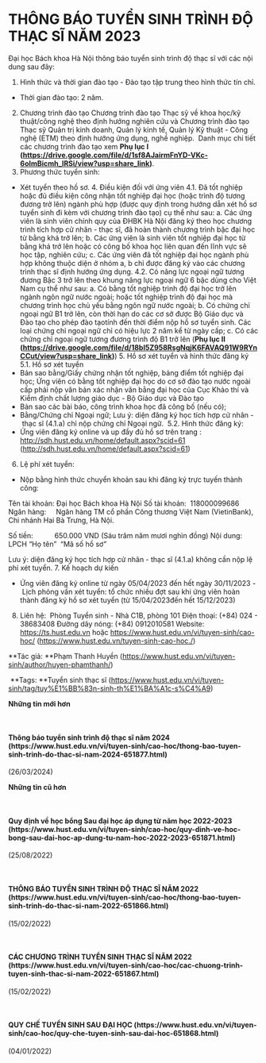 # THÔNG BÁO TUYỂN SINH TRÌNH ĐỘ THẠC SĨ NĂM 2023

Đại học Bách khoa Hà Nội thông báo tuyển sinh trình độ thạc sĩ với các nội dung sau đây:
1. Hình thức và thời gian đào tạo
- Đào tạo tập trung theo hình thức tín chỉ.
- Thời gian đào tạo: 2 năm.
2. Chương trình đào tạo
Chương trình đào tạo Thạc sỹ về khoa học/kỹ thuật/công nghệ theo định hướng nghiên cứu và Chương trình đào tạo Thạc sỹ Quản trị kinh doanh, Quản lý kinh tế, Quản lý Kỹ thuật - Công nghệ (ETM) theo định hướng ứng dụng, nghề nghiệp. 
Danh mục chi tiết các chương trình đào tạo xem **Phụ lục I (https://drive.google.com/file/d/1sf8AJairmFnYD-VKc-6oImBicmh_lRSi/view?usp=share_link)**.
3. Phương thức tuyển sinh:
- Xét tuyển theo hồ sơ.
4. Điều kiện đối với ứng viên
4.1. Đã tốt nghiệp hoặc đủ điều kiện công nhận tốt nghiệp đại học (hoặc trình độ tương đương trở lên) ngành phù hợp (được quy định trong hướng dẫn xét hồ sơ tuyển sinh đi kèm với chương trình đào tạo) cụ thể như sau:
a. Các ứng viên là sinh viên chính quy của ĐHBK Hà Nội đăng ký theo học chương trình tích hợp cử nhân - thạc sĩ, đã hoàn thành chương trình bậc đại học từ bằng khá trở lên;
b. Các ứng viên là sinh viên tốt nghiệp đại học từ bằng khá trở lên hoặc có công bố khoa học liên quan đến lĩnh vực sẽ học tập, nghiên cứu;
c. Các ứng viên đã tốt nghiệp đại học ngành phù hợp không thuộc diện ở nhóm a, b chỉ được đăng ký vào các chương trình thạc sĩ định hướng ứng dụng.
4.2. Có năng lực ngoại ngữ tương đương Bậc 3 trở lên theo khung năng lực ngoại ngữ 6 bậc dùng cho Việt Nam cụ thể như sau:
a. Có bằng tốt nghiệp trình độ đại học trở lên ngành ngôn ngữ nước ngoài; hoặc tốt nghiệp trình độ đại học mà chương trình học chủ yếu bằng ngôn ngữ nước ngoài;
b. Có chứng chỉ ngoại ngữ B1 trở lên, còn thời hạn do các cơ sở được Bộ Giáo dục và Đào tạo cho phép đào tạotính đến thời điểm nộp hồ sơ tuyển sinh. Các loại chứng chỉ ngoại ngữ chỉ có hiệu lực 2 năm kể từ ngày cấp;
c. Có các chứng chỉ ngoại ngữ tương đương trình độ B1 trở lên (**Phụ lục II (https://drive.google.com/file/d/18bl5Z958RsgNqjK6FAVAQ91W9RYnCCut/view?usp=share_link)**)
5. Hồ sơ xét tuyển và hình thức đăng ký 
5.1. Hồ sơ xét tuyển
- Bản sao bằng/Giấy chứng nhận tốt nghiệp, bảng điểm tốt nghiệp đại học; Ứng viên có bằng tốt nghiệp đại học do cơ sở đào tạo nước ngoài cấp phải nộp văn bản xác nhận văn bằng đại học của Cục Khảo thí và Kiểm định chất lượng giáo dục - Bộ Giáo dục và Đào tạo
- Bản sao các bài báo, công trình khoa học đã công bố (nếu có);
- Bằng/Chứng chỉ Ngoại ngữ;
Lưu ý: diện đăng ký học tích hợp cử nhân - thạc sĩ (4.1.a) chỉ nộp chứng chỉ Ngoại ngữ. 
5.2. Hình thức đăng ký:
- Ứng viên đăng ký online và up đầy đủ hồ sơ trên trang :
http://sdh.hust.edu.vn/home/default.aspx?scid=61 (http://sdh.hust.edu.vn/home/default.aspx?scid=61)
6. Lệ phí xét tuyển:
- Nộp bằng hình thức chuyển khoản sau khi đăng ký trực tuyến thành công:   

Tên tài khoản: Đại học Bách khoa Hà Nội
Số tài khoản:  118000099686
Ngân hàng:     Ngân hàng TM cổ phần Công thương Việt Nam (VietinBank), Chi nhánh Hai Bà Trưng, Hà Nội.

Số tiền:           650.000 VND (Sáu trăm năm mươi nghìn đồng)
Nội dung:       LPCH “Họ tên”  “Mã số hồ sơ”

Lưu ý: diện đăng ký học tích hợp cử nhân - thạc sĩ (4.1.a) không cần nộp lệ phí xét tuyển.
7. Kế hoạch dự kiến
- Ứng viên đăng ký online từ ngày 05/04/2023 đến hết ngày 30/11/2023
- Lịch phỏng vấn xét tuyển: tổ chức nhiều đợt sau khi ứng viên hoàn thành đăng ký hồ sơ xét tuyển (từ 15/04/2023đến hết 15/12/2023)
8. Liên hệ: 
Phòng Tuyển sinh - Nhà C1B, phòng 101
Điện thoại: (+84) 024 - 38683408
Đường dây nóng: (+84) 0912010581
Website: https://ts.hust.edu.vn hoặc https://www.hust.edu.vn/vi/tuyen-sinh/cao-hoc/ (https://www.hust.edu.vn/tuyen-sinh-cao-hoc./)

**Tác giả: **Phạm Thanh Huyền (https://www.hust.edu.vn/vi/tuyen-sinh/author/huyen-phamthanh/)

 **Tags: **Tuyển sinh thạc sĩ (https://www.hust.edu.vn/vi/tuyen-sinh/tag/tuy%E1%BB%83n-sinh-th%E1%BA%A1c-s%C4%A9)

**Những tin mới hơn**

 
<h4>Thông báo tuyển sinh trình độ thạc sĩ năm 2024 (https://www.hust.edu.vn/vi/tuyen-sinh/cao-hoc/thong-bao-tuyen-sinh-trinh-do-thac-si-nam-2024-651877.html)</h4>
(26/03/2024)

**Những tin cũ hơn**

 
<h4>Quy định về học bổng Sau đại học áp dụng từ năm học 2022-2023 (https://www.hust.edu.vn/vi/tuyen-sinh/cao-hoc/quy-dinh-ve-hoc-bong-sau-dai-hoc-ap-dung-tu-nam-hoc-2022-2023-651871.html)</h4>
(25/08/2022)

 
<h4>THÔNG BÁO TUYỂN SINH TRÌNH ĐỘ THẠC SĨ NĂM 2022 (https://www.hust.edu.vn/vi/tuyen-sinh/cao-hoc/thong-bao-tuyen-sinh-trinh-do-thac-si-nam-2022-651866.html)</h4>
(15/02/2022)

 
<h4>CÁC CHƯƠNG TRÌNH TUYỂN SINH THẠC SĨ NĂM 2022 (https://www.hust.edu.vn/vi/tuyen-sinh/cao-hoc/cac-chuong-trinh-tuyen-sinh-thac-si-nam-2022-651867.html)</h4>
(15/02/2022)

 
<h4>QUY CHẾ TUYỂN SINH SAU ĐẠI HỌC (https://www.hust.edu.vn/vi/tuyen-sinh/cao-hoc/quy-che-tuyen-sinh-sau-dai-hoc-651868.html)</h4>
(04/01/2022)